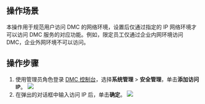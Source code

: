 ## 操作场景
本操作用于规范用户访问 DMC 的网络环境，设置后仅通过指定的 IP 网络环境才可以访问 DMC 服务的对应功能。例如，限定员工仅通过企业内网环境访问 DMC，企业外网环境不可以访问。

## 操作步骤
1. 使用管理员角色登录 [DMC 控制台](https://dms.cloud.tencent.com/v3/cooperations/#/)，选择**系统管理** > **安全管理**，单击**添加访问 IP**。
   ![](https://qcloudimg.tencent-cloud.cn/raw/a99a85b1cb252952ca3a5eabaf6f5eab.png)
2. 在弹出的对话框中输入访问 IP 后，单击**确定**。
   ![](https://qcloudimg.tencent-cloud.cn/raw/2808161b4604ea35d3f54337c328ebc9.png)
   
